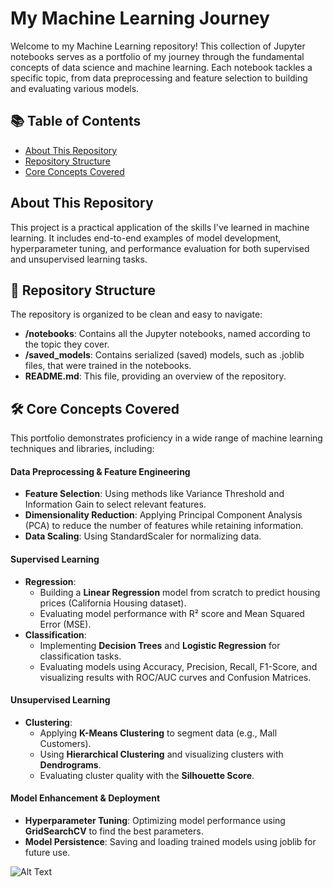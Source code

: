 # **My Machine Learning Journey**

Welcome to my Machine Learning repository\! This collection of Jupyter notebooks serves as a portfolio of my journey through the fundamental concepts of data science and machine learning. Each notebook tackles a specific topic, from data preprocessing and feature selection to building and evaluating various models.

## **📚 Table of Contents**

* [About This Repository](https://www.google.com/search?q=%23about-this-repository)  
* [Repository Structure](https://www.google.com/search?q=%23repository-structure)  
* [Core Concepts Covered](https://www.google.com/search?q=%23core-concepts-covered)

## **About This Repository**

This project is a practical application of the skills I've learned in machine learning. It includes end-to-end examples of model development, hyperparameter tuning, and performance evaluation for both supervised and unsupervised learning tasks.

## **📂 Repository Structure**

The repository is organized to be clean and easy to navigate:

* **/notebooks**: Contains all the Jupyter notebooks, named according to the topic they cover.  
* **/saved\_models**: Contains serialized (saved) models, such as .joblib files, that were trained in the notebooks.  
* **README.md**: This file, providing an overview of the repository.

## **🛠️ Core Concepts Covered**

This portfolio demonstrates proficiency in a wide range of machine learning techniques and libraries, including:

#### **Data Preprocessing & Feature Engineering**

* **Feature Selection**: Using methods like Variance Threshold and Information Gain to select relevant features.  
* **Dimensionality Reduction**: Applying Principal Component Analysis (PCA) to reduce the number of features while retaining information.  
* **Data Scaling**: Using StandardScaler for normalizing data.

#### **Supervised Learning**

* **Regression**:  
  * Building a **Linear Regression** model from scratch to predict housing prices (California Housing dataset).  
  * Evaluating model performance with R² score and Mean Squared Error (MSE).  
* **Classification**:  
  * Implementing **Decision Trees** and **Logistic Regression** for classification tasks.  
  * Evaluating models using Accuracy, Precision, Recall, F1-Score, and visualizing results with ROC/AUC curves and Confusion Matrices.

#### **Unsupervised Learning**

* **Clustering**:  
  * Applying **K-Means Clustering** to segment data (e.g., Mall Customers).  
  * Using **Hierarchical Clustering** and visualizing clusters with **Dendrograms**.  
  * Evaluating cluster quality with the **Silhouette Score**.

#### **Model Enhancement & Deployment**

* **Hyperparameter Tuning**: Optimizing model performance using **GridSearchCV** to find the best parameters.  
* **Model Persistence**: Saving and loading trained models using joblib for future use.

![Alt Text]("C:\Users\Shivraj\Downloads\licensed-image.jpg")
